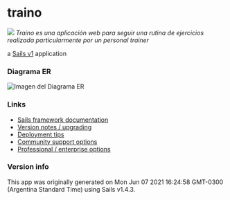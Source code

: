 # **traino**
 [![](https://firebasestorage.googleapis.com/v0/b/huge-58e8c.appspot.com/o/icon.png?alt=media&token=cd7bbee5-9a53-42fc-a14d-bd134e4712e6)](https://juandubowez.github.io/Proyecto-Programacion-Pagina-Web/)
 _Traino es una aplicación web para seguir una rutina de ejercicios realizada particularmente por un personal trainer_
 
a [Sails v1](https://sailsjs.com) application


### Diagrama ER
![Imagen del Diagrama ER](https://i.imgur.com/ujtDxRm.png)

### Links

+ [Sails framework documentation](https://sailsjs.com/get-started)
+ [Version notes / upgrading](https://sailsjs.com/documentation/upgrading)
+ [Deployment tips](https://sailsjs.com/documentation/concepts/deployment)
+ [Community support options](https://sailsjs.com/support)
+ [Professional / enterprise options](https://sailsjs.com/enterprise)


### Version info

This app was originally generated on Mon Jun 07 2021 16:24:58 GMT-0300 (Argentina Standard Time) using Sails v1.4.3.

<!-- Internally, Sails used [`sails-generate@2.0.3`](https://github.com/balderdashy/sails-generate/tree/v2.0.3/lib/core-generators/new). -->



<!--
Note:  Generators are usually run using the globally-installed `sails` CLI (command-line interface).  This CLI version is _environment-specific_ rather than app-specific, thus over time, as a project's dependencies are upgraded or the project is worked on by different developers on different computers using different versions of Node.js, the Sails dependency in its package.json file may differ from the globally-installed Sails CLI release it was originally generated with.  (Be sure to always check out the relevant [upgrading guides](https://sailsjs.com/upgrading) before upgrading the version of Sails used by your app.  If you're stuck, [get help here](https://sailsjs.com/support).)
-->

